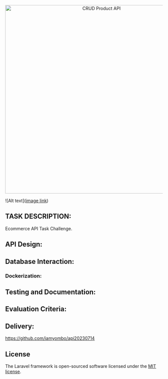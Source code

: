 <p align="center"><a href="https://www.linkedin.com/in/iamyombo/" target="_blank"><img src="images/EcommerceAPI.PNG" width="600" alt="CRUD Product API"></a></p>

![Alt text]([image link](https://github.com/iamyombo/api20230714/blob/master/public/images/EcommerceAPI.PNG?raw=true))


## TASK DESCRIPTION:

Ecommerce API Task Challenge.

## API Design:

## Database Interaction:

### Dockerization:

## Testing and Documentation:

## Evaluation Criteria:

## Delivery:

https://github.com/iamyombo/api20230714

## License

The Laravel framework is open-sourced software licensed under the [MIT license](https://opensource.org/licenses/MIT).
